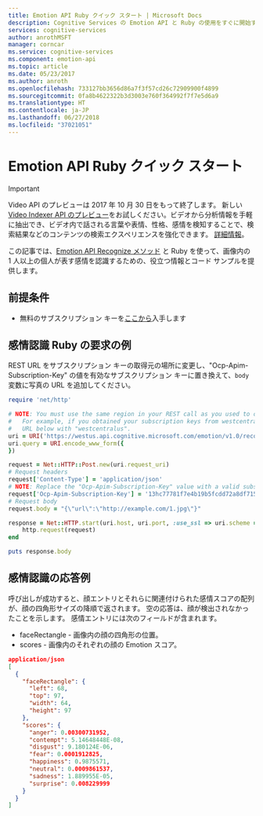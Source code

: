 ```yaml
---
title: Emotion API Ruby クイック スタート | Microsoft Docs
description: Cognitive Services の Emotion API と Ruby の使用をすぐに開始するために役立つ情報とコード サンプルを提供します。
services: cognitive-services
author: anrothMSFT
manager: corncar
ms.service: cognitive-services
ms.component: emotion-api
ms.topic: article
ms.date: 05/23/2017
ms.author: anroth
ms.openlocfilehash: 733127bb3656d86a7f3f57cd26c72909900f4899
ms.sourcegitcommit: 0fa8b4622322b3d3003e760f364992f7f7e5d6a9
ms.translationtype: HT
ms.contentlocale: ja-JP
ms.lasthandoff: 06/27/2018
ms.locfileid: "37021051"
---
```

# <a name="emotion-api-ruby-quick-start"></a>Emotion API Ruby クイック スタート

> [!IMPORTANT]
> Video API のプレビューは 2017 年 10 月 30 日をもって終了します。 新しい [Video Indexer API のプレビュー](https://azure.microsoft.com/services/cognitive-services/video-indexer/)をお試しください。ビデオから分析情報を手軽に抽出でき、ビデオ内で話される言葉や表情、性格、感情を検知することで、検索結果などのコンテンツの検索エクスペリエンスを強化できます。 [詳細情報](https://docs.microsoft.com/azure/cognitive-services/video-indexer/video-indexer-overview)。

この記事では、[Emotion API Recognize メソッド](https://westus.dev.cognitive.microsoft.com/docs/services/5639d931ca73072154c1ce89/operations/563b31ea778daf121cc3a5fa) と Ruby を使って、画像内の 1 人以上の個人が表す感情を認識するための、役立つ情報とコード サンプルを提供します。

## <a name="prerequisite"></a>前提条件
* 無料のサブスクリプション キーを[ここから](https://azure.microsoft.com/try/cognitive-services/)入手します

## <a name="recognize-emotions-ruby-example-request"></a>感情認識 Ruby の要求の例

REST URL をサブスクリプション キーの取得元の場所に変更し、"Ocp-Apim-Subscription-Key" の値を有効なサブスクリプション キーに置き換えて、`body` 変数に写真の URL を追加してください。

```ruby
require 'net/http'

# NOTE: You must use the same region in your REST call as you used to obtain your subscription keys.
#   For example, if you obtained your subscription keys from westcentralus, replace "westus" in the 
#   URL below with "westcentralus".
uri = URI('https://westus.api.cognitive.microsoft.com/emotion/v1.0/recognize')
uri.query = URI.encode_www_form({
})

request = Net::HTTP::Post.new(uri.request_uri)
# Request headers
request['Content-Type'] = 'application/json'
# NOTE: Replace the "Ocp-Apim-Subscription-Key" value with a valid subscription key.
request['Ocp-Apim-Subscription-Key'] = '13hc77781f7e4b19b5fcdd72a8df7156'
# Request body
request.body = "{\"url\":\"http://example.com/1.jpg\"}"

response = Net::HTTP.start(uri.host, uri.port, :use_ssl => uri.scheme == 'https') do |http|
    http.request(request)
end

puts response.body

```

## <a name="recognize-emotions-sample-response"></a>感情認識の応答例
呼び出しが成功すると、顔エントリとそれらに関連付けられた感情スコアの配列が、顔の四角形サイズの降順で返されます。 空の応答は、顔が検出されなかったことを示します。 感情エントリには次のフィールドが含まれます。
* faceRectangle - 画像内の顔の四角形の位置。
* scores - 画像内のそれぞれの顔の Emotion スコア。 

```json
application/json 
[
  {
    "faceRectangle": {
      "left": 68,
      "top": 97,
      "width": 64,
      "height": 97
    },
    "scores": {
      "anger": 0.00300731952,
      "contempt": 5.14648448E-08,
      "disgust": 9.180124E-06,
      "fear": 0.0001912825,
      "happiness": 0.9875571,
      "neutral": 0.0009861537,
      "sadness": 1.889955E-05,
      "surprise": 0.008229999
    }
  }
]
